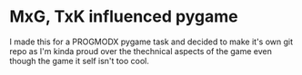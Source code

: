 # MxG, TxK influenced pygame

I made this for a PROGMODX pygame task and
decided to make it's own git repo as I'm kinda
proud over the thechnical aspects of the game
even though the game it self isn't too cool.

